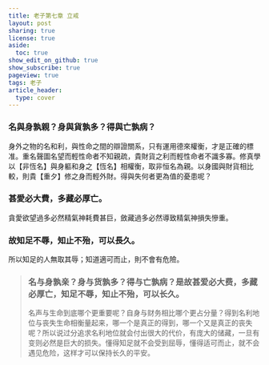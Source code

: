 ```yaml
---
title: 老子第七章 立戒
layout: post
sharing: true
license: true
aside:
  toc: true
show_edit_on_github: true
show_subscribe: true
pageview: true
tags: 老子
article_header:
  type: cover
---
```


### 名與身孰親？身與貨孰多？得與亡孰病？
身外之物的名和利，與性命之間的辯證關系，只有運用德來權衡，才是正確的標准。重名聲圖名望而輕性命者不知親疏，貴財貨之利而輕性命者不識多寡。修真學以【非恆名】與身軀和身之【恆名】相權衡，取非恒名為親。以身國與財貨相比較，則貴【重夕】修之身而輕外財。得與失何者更為值的憂患呢？
### 甚愛必大費，多藏必厚亡。
貪愛欲望過多必然精氣神耗費甚巨，斂藏過多必然導致精氣神損失慘重。
### 故知足不辱，知止不殆，可以長久。
所以知足的人無取其辱；知道適可而止，則不會有危險。


> ### 名与身孰亲？身与货孰多？得与亡孰病？是故甚爱必大费，多藏必厚亡，知足不辱，知止不殆，可以长久。
> 名声与生命到底哪个更重要呢？自身与财务相比哪个更占分量？得到名利地位与丧失生命相衡量起来，哪一个是真正的得到，哪一个又是真正的丧失呢？所以说过分追求名利地位就会付出很大的代价，有庞大的储藏，一旦有变则必然是巨大的损失。懂得知足就不会受到屈辱，懂得适可而止，就不会遇见危险，这样才可以保持长久的平安。